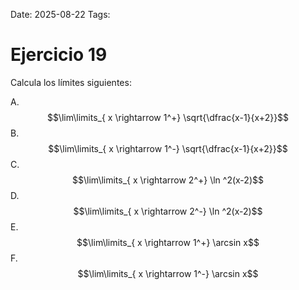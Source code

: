 Date: 2025-08-22
Tags: 

# Ejercicio 19

 
Calcula los límites siguientes:




A.   $$\lim\limits_{ x \rightarrow  1^+}  \sqrt{\dfrac{x-1}{x+2}}$$ 
B.   $$\lim\limits_{ x \rightarrow  1^-}  \sqrt{\dfrac{x-1}{x+2}}$$ 
C.   $$\lim\limits_{ x \rightarrow  2^+}  \ln ^2(x-2)$$ 
D.   $$\lim\limits_{ x \rightarrow  2^-}  \ln ^2(x-2)$$ 
E.   $$\lim\limits_{ x \rightarrow  1^+} \arcsin   x$$ 
F.   $$\lim\limits_{ x \rightarrow  1^-} \arcsin   x$$ 

